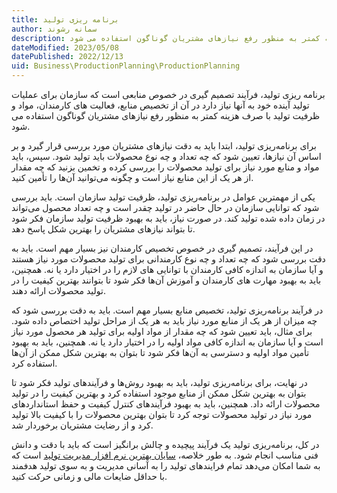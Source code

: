 ```yaml
---
title: برنامه ریزی تولید
author: سمانه رشوند  
description: فرآیند تصمیم گیری در خصوص منابعی است که سازمان برای عملیات تولید آینده خود به آنها نیاز دارد در آن از تخصیص منابع، فعالیت های کارمندان، مواد و ظرفیت تولید با صرف هزینه کمتر به منظور رفع نیازهای مشتریان گوناگون استفاده می شود.
dateModified: 2023/05/08
datePublished: 2022/12/13
uid: Business\ProductionPlanning\ProductionPlanning
---
```

برنامه ریزی تولید، فرآیند تصمیم گیری در خصوص منابعی است که سازمان برای عملیات تولید آینده خود به آنها نیاز دارد در آن از تخصیص منابع، فعالیت های کارمندان، مواد و ظرفیت تولید با صرف هزینه کمتر به منظور رفع نیازهای مشتریان گوناگون استفاده می شود.

برای برنامه‌ریزی تولید، ابتدا باید به دقت نیازهای مشتریان مورد بررسی قرار گیرد و بر اساس آن نیازها، تعیین شود که چه تعداد و چه نوع محصولات باید تولید شود. سپس، باید مواد و منابع مورد نیاز برای تولید محصولات را بررسی کرده و تخمین بزنید که چه مقدار از هر یک از این منابع نیاز است و چگونه می‌توانید آن‌ها را تأمین کنید.

یکی از مهمترین عوامل در برنامه‌ریزی تولید، ظرفیت تولید سازمان است. باید بررسی شود که توانایی سازمان در حال حاضر در تولید چقدر است و چه تعداد محصول می‌تواند در زمان داده شده تولید کند. در صورت نیاز، باید به بهبود ظرفیت تولید سازمان فکر شود تا بتواند نیازهای مشتریان را بهترین شکل پاسخ دهد.

در این فرآیند، تصمیم گیری در خصوص تخصیص کارمندان نیز بسیار مهم است. باید به دقت بررسی شود که چه تعداد و چه نوع کارمندانی برای تولید محصولات مورد نیاز هستند و آیا سازمان به اندازه کافی کارمندان با توانایی های لازم را در اختیار دارد یا نه. همچنین، باید به بهبود مهارت های کارمندان و آموزش آن‌ها فکر شود تا بتوانند بهترین کیفیت را در تولید محصولات ارائه دهند.

در فرآیند برنامه‌ریزی تولید، تخصیص منابع بسیار مهم است. باید به دقت بررسی شود که چه میزان از هر یک از منابع مورد نیاز باید به هر یک از مراحل تولید اختصاص داده شود. برای مثال، باید تعیین شود که چه مقدار از مواد اولیه برای تولید هر محصول مورد نیاز است و آیا سازمان به اندازه کافی مواد اولیه را در اختیار دارد یا نه. همچنین، باید به بهبود تأمین مواد اولیه و دسترسی به آن‌ها فکر شود تا بتوان به بهترین شکل ممکن از آن‌ها استفاده کرد.

در نهایت، برای برنامه‌ریزی تولید، باید به بهبود روش‌ها و فرآیندهای تولید فکر شود تا بتوان به بهترین شکل ممکن از منابع موجود استفاده کرد و بهترین کیفیت را در تولید محصولات ارائه داد. همچنین، باید به بهبود فرآیندهای کنترل کیفیت و حفظ استانداردهای مورد نیاز در تولید محصولات توجه کرد تا بتوان بهترین محصولات را با کیفیت بالا تولید کرد و از رضایت مشتریان برخوردار شد.

در کل، برنامه‌ریزی تولید یک فرآیند پیچیده و چالش برانگیز است که باید با دقت و دانش فنی مناسب انجام شود. به طور خلاصه، [سایان بهترین نرم افزار مدیریت تولید](https://www.hooshkar.com/Software/Fennec/Module/ProductionPlanning) است که به شما امکان می‌دهد تمام فرایندهای تولید را به آسانی مدیریت و به سوی تولید هدفمند با حداقل ضایعات مالی و زمانی حرکت کنید.

